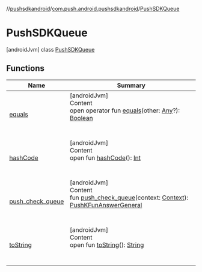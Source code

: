 //[pushsdkandroid](../../index.md)/[com.push.android.pushsdkandroid](../index.md)/[PushSDKQueue](index.md)



# PushSDKQueue  
 [androidJvm] class [PushSDKQueue](index.md)   


## Functions  
  
|  Name|  Summary| 
|---|---|
| <a name="kotlin/Any/equals/#kotlin.Any?/PointingToDeclaration/"></a>[equals](../../com.push.android.pushsdkandroid.core/-push-operative-data/index.md#%5Bkotlin%2FAny%2Fequals%2F%23kotlin.Any%3F%2FPointingToDeclaration%2F%5D%2FFunctions%2F832359065)| <a name="kotlin/Any/equals/#kotlin.Any?/PointingToDeclaration/"></a>[androidJvm]  <br>Content  <br>open operator fun [equals](../../com.push.android.pushsdkandroid.core/-push-operative-data/index.md#%5Bkotlin%2FAny%2Fequals%2F%23kotlin.Any%3F%2FPointingToDeclaration%2F%5D%2FFunctions%2F832359065)(other: [Any](https://kotlinlang.org/api/latest/jvm/stdlib/kotlin/-any/index.html)?): [Boolean](https://kotlinlang.org/api/latest/jvm/stdlib/kotlin/-boolean/index.html)  <br><br><br>
| <a name="kotlin/Any/hashCode/#/PointingToDeclaration/"></a>[hashCode](../../com.push.android.pushsdkandroid.core/-push-operative-data/index.md#%5Bkotlin%2FAny%2FhashCode%2F%23%2FPointingToDeclaration%2F%5D%2FFunctions%2F832359065)| <a name="kotlin/Any/hashCode/#/PointingToDeclaration/"></a>[androidJvm]  <br>Content  <br>open fun [hashCode](../../com.push.android.pushsdkandroid.core/-push-operative-data/index.md#%5Bkotlin%2FAny%2FhashCode%2F%23%2FPointingToDeclaration%2F%5D%2FFunctions%2F832359065)(): [Int](https://kotlinlang.org/api/latest/jvm/stdlib/kotlin/-int/index.html)  <br><br><br>
| <a name="com.push.android.pushsdkandroid/PushSDKQueue/push_check_queue/#android.content.Context/PointingToDeclaration/"></a>[push_check_queue](push_check_queue.md)| <a name="com.push.android.pushsdkandroid/PushSDKQueue/push_check_queue/#android.content.Context/PointingToDeclaration/"></a>[androidJvm]  <br>Content  <br>fun [push_check_queue](push_check_queue.md)(context: [Context](https://developer.android.com/reference/kotlin/android/content/Context.html)): [PushKFunAnswerGeneral](../../com.push.android.pushsdkandroid.core/-push-k-fun-answer-general/index.md)  <br><br><br>
| <a name="kotlin/Any/toString/#/PointingToDeclaration/"></a>[toString](../../com.push.android.pushsdkandroid.core/-push-operative-data/index.md#%5Bkotlin%2FAny%2FtoString%2F%23%2FPointingToDeclaration%2F%5D%2FFunctions%2F832359065)| <a name="kotlin/Any/toString/#/PointingToDeclaration/"></a>[androidJvm]  <br>Content  <br>open fun [toString](../../com.push.android.pushsdkandroid.core/-push-operative-data/index.md#%5Bkotlin%2FAny%2FtoString%2F%23%2FPointingToDeclaration%2F%5D%2FFunctions%2F832359065)(): [String](https://kotlinlang.org/api/latest/jvm/stdlib/kotlin/-string/index.html)  <br><br><br>

